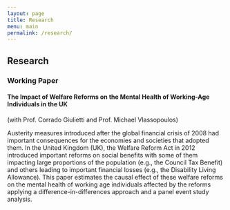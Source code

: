 ```yaml
---
layout: page
title: Research
menu: main
permalink: /research/
---
```


## Research
### Working Paper 
#### The Impact of Welfare Reforms on the Mental Health of Working-Age Individuals in the UK
(with Prof. Corrado Giulietti and Prof. Michael Vlassopoulos)

Austerity measures introduced after the global financial crisis of 2008 had important consequences for the economies and societies that adopted them. In the United Kingdom (UK), the Welfare Reform Act in 2012 introduced important reforms on social benefits with some of them impacting large proportions of the population (e.g., the Council Tax Benefit) and others leading to important financial losses (e.g., the Disability Living Allowance). This paper estimates the causal effect of these welfare reforms on the mental health of working age individuals affected by the reforms applying a difference-in-differences approach and a panel event study analysis.
